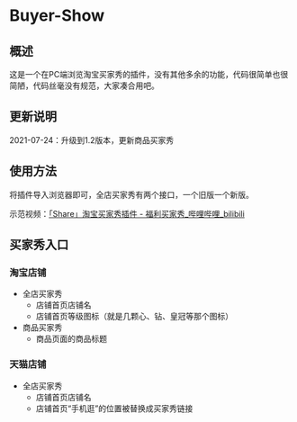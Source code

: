 # Buyer-Show

## 概述

这是一个在PC端浏览淘宝买家秀的插件，没有其他多余的功能，代码很简单也很简陋，代码丝毫没有规范，大家凑合用吧。

## 更新说明

2021-07-24：升级到1.2版本，更新商品买家秀

## 使用方法

将插件导入浏览器即可，全店买家秀有两个接口，一个旧版一个新版。

示范视频：[「Share」淘宝买家秀插件 - 福利买家秀_哔哩哔哩_bilibili](https://www.bilibili.com/video/BV1hA411e7ht/)

## 买家秀入口

### 淘宝店铺

- 全店买家秀
  - 店铺首页店铺名
  - 店铺首页等级图标（就是几颗心、钻、皇冠等那个图标）
- 商品买家秀
  - 商品页面的商品标题

### 天猫店铺

- 全店买家秀
  - 店铺首页店铺名
  - 店铺首页“手机逛”的位置被替换成买家秀链接